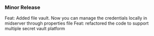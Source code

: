 ### Minor Release
Feat: Added file vault. Now you can manage the credentials locally in midserver
through properties file
Feat: refactored the code to support multiple secret vault platform